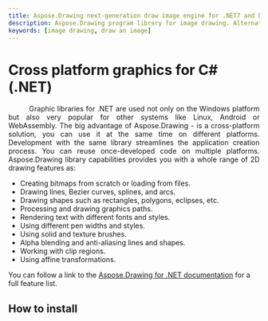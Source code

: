 ```yaml
---
title: Aspose.Drawing next-generation draw image engine for .NET7 and higher
description: Aspose.Drawing program library for image drawing. Alternative replacement to System.Drawing. Image drawing .NET (C#) for graphic application development.
keywords: [image drawing, draw an image]
---
```


# Cross platform graphics for C# (.NET)

<p align='justify'>
&nbsp;&nbsp;&nbsp;&nbsp;&nbsp;&nbsp;&nbsp;&nbsp;
Graphic libraries for .NET are used not only on the Windows platform but also very popular for other systems like Linux, Android or WebAssembly. The big advantage of Aspose.Drawing - is a cross-platform solution, you can use it at the same time on different platforms. Development with the same library streamlines the application creation process. You can reuse once-developed code on multiple platforms. Aspose.Drawing library capabilities provides you with a whole range of 2D drawing features as:
</p>

- Creating bitmaps from scratch or loading from files.
- Drawing lines, Bezier curves, splines, and arcs.
- Drawing shapes such as rectangles, polygons, eclipses, etc.
- Processing and drawing graphics paths.
- Rendering text with different fonts and styles.
- Using different pen widths and styles.
- Using solid and texture brushes.
- Alpha blending and anti-aliasing lines and shapes.
- Working with clip regions.
- Using affine transformations.

You can follow a link to the <a href="https://docs.aspose.com/drawing/net/">Aspose.Drawing for .NET documentation</a> for a full feature list.

## How to install
